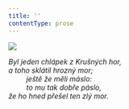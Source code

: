 ```yaml
---
title: ''
contentType: prose
---
```


![](../Images/023.jpg)

_Byl jeden chlápek z Krušných hor,  
a toho sklátil hrozný mor;  
         ještě že měli máslo:  
         to mu tak dobře páslo,  
že ho hned přešel ten zlý mor._
